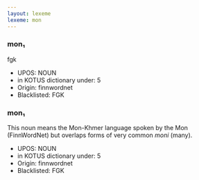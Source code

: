 ```yaml
---
layout: lexeme
lexeme: mon
---
```


###  mon₁

fgk
* UPOS:  NOUN
* in KOTUS dictionary under:  5
* Origin:  finnwordnet
* Blacklisted:  FGK


###  mon₁

This noun means the Mon-Khmer language spoken by the Mon (FinnWordNet) but overlaps forms of very common *moni* (many).
* UPOS:  NOUN
* in KOTUS dictionary under:  5
* Origin:  finnwordnet
* Blacklisted:  FGK

